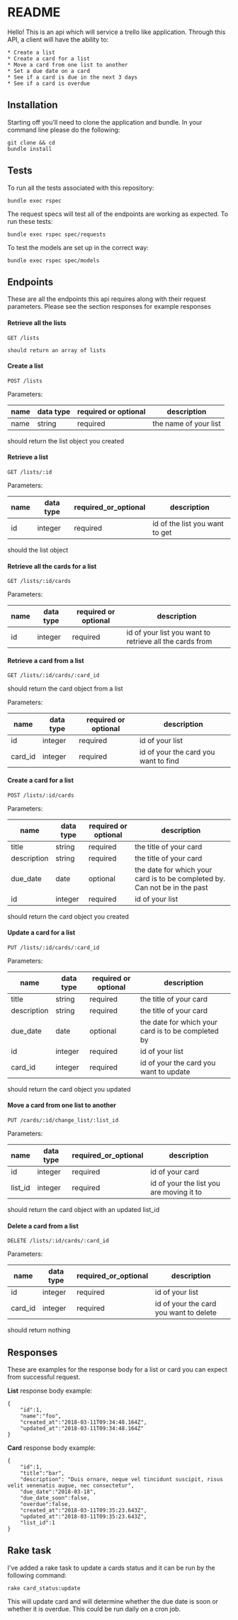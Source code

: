 # README

Hello! This is an api which will service a trello like application. Through this API, a client will have the ability to:

    * Create a list
    * Create a card for a list
    * Move a card from one list to another
    * Set a due date on a card
    * See if a card is due in the next 3 days
    * See if a card is overdue

## Installation

Starting off you'll need to clone the application and bundle. In your command line please do the following:

    git clone && cd 
    bundle install
    
## Tests
    
To run all the tests associated with this repository:
    
    bundle exec rspec
    
The request specs will test all of the endpoints are working as expected. To run these tests:
    
    bundle exec rspec spec/requests
    
To test the models are set up in the correct way:
    
    bundle exec rspec spec/models
    
## Endpoints

These are all the endpoints this api requires along with their request parameters. Please see the section responses for
example responses

#### Retrieve all the lists
    GET /lists

    should return an array of lists
#### Create a list
    POST /lists
    
Parameters:

 | name | data type | required or optional | description |
 | ---- | --------- | -------------------- | ----------- |
 | name | string    | required             | the name of your list |
 
should return the list object you created
    
#### Retrieve a list
    GET /lists/:id    
     
Parameters:
    
| name | data type | required_or_optional | description |
| ---- | --------- | -------------------- | ----------- |
| id | integer | required | id of the list you want to get |
    
should the list object

#### Retrieve all the cards for a list
    GET /lists/:id/cards
    
Parameters:
    
| name | data type | required or optional | description |
| ---- | --------- | -------------------- |          --- |
| id | integer | required | id of your list you want to retrieve all the cards from |
        
#### Retrieve a card from a list
    GET /lists/:id/cards/:card_id
    
should return the card object from a list
     
Parameters:
    
| name | data type | required or optional | description |
| ---- | --------- | -------------------- | ----------- |
| id | integer | required | id of your list |
| card_id | integer | required | id of your the card you want to find|
    
        
#### Create a card for a list
    POST /lists/:id/cards

Parameters:

| name | data type | required or optional | description |
| ---- | --------- | -------------------- | ----------- |
| title | string    | required             | the title of your card |
| description | string    | required             | the title of your card |
| due_date | date    | optional             | the date for which your card is to be completed by. Can not be in the past |
| id | integer | required | id of your list |

 should return the card object you created
    
#### Update a card for a list
        
    PUT /lists/:id/cards/:card_id
    
Parameters:

| name | data type | required or optional | description |
| ---- | --------- | -------------------- | ----------- |
| title | string    | required             | the title of your card |
| description | string    | required             | the title of your card |
| due_date | date    | optional             | the date for which your card is to be completed by |
| id | integer | required | id of your list |
| card_id | integer | required | id of your the card you want to update|

 should return the card object you updated

#### Move a card from one list to another

    PUT /cards/:id/change_list/:list_id
    
Parameters:
    
| name | data type | required_or_optional | description |
| ---- | --------- | -------------------- | ----------- |
| id | integer | required | id of your card |
| list_id | integer | required | id of your the list you are moving it to|

 should return the card object with an updated list_id

#### Delete a card from a list

    DELETE /lists/:id/cards/:card_id

Parameters:
 
| name | data type | required_or_optional | description |
| ---- | --------- | -------------------- | ----------- |
| id | integer | required | id of your list |
| card_id | integer | required | id of your the card you want to delete|

should return nothing

## Responses

These are examples for the response body for a list or card you can expect from successful request.
    
**List** response body example:
    
    { 
        "id":1,
        "name":"foo",
        "created_at":"2018-03-11T09:34:48.164Z",
        "updated_at":"2018-03-11T09:34:48.164Z"
    }
    
**Card** response body example:

    {
        "id":1,
        "title":"bar",
        "description": "Duis ornare, neque vel tincidunt suscipit, risus velit venenatis augue, nec consectetur",
        "due_date":"2018-03-18",
        "due_date_soon":false,
        "overdue":false,
        "created_at":"2018-03-11T09:35:23.643Z",
        "updated_at":"2018-03-11T09:35:23.643Z",
        "list_id":1
    }
    
## Rake task

I've added a rake task to update a cards status and it can be run by the following command:

    rake card_status:update

This will update card and will determine whether the due date is soon or whether it is overdue. This could be run daily on a cron job.    
